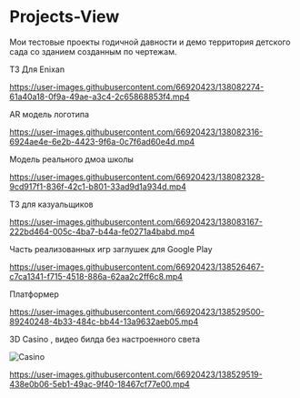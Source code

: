 # Projects-View
Мои тестовые проекты годичной давности и демо территория детского сада со зданием созданным по чертежам.

ТЗ Для Enixan

https://user-images.githubusercontent.com/66920423/138082274-61a40a18-0f9a-49ae-a3c4-2c65868853f4.mp4

AR модель логотипа

https://user-images.githubusercontent.com/66920423/138082316-6924ae4e-6e2b-4423-9f6a-0c7f6ad60e4d.mp4

Модель реального дмоа школы

https://user-images.githubusercontent.com/66920423/138082328-9cd917f1-836f-42c1-b801-33ad9d1a934d.mp4

ТЗ для казуальщиков

https://user-images.githubusercontent.com/66920423/138083167-222bd464-005c-4ba7-b44a-fe0271a4babd.mp4

Часть реализованных игр заглушек для Google Play

https://user-images.githubusercontent.com/66920423/138526467-c7ca1341-f715-4518-886a-62aa2c2ff6c8.mp4

Платформер 


https://user-images.githubusercontent.com/66920423/138529500-89240248-4b33-484c-bb44-13a9632aeb05.mp4


3D Casino , видео билда без настроенного света


![Casino](https://user-images.githubusercontent.com/66920423/138529416-ed9ab65a-f41e-4211-90d3-d8e152ce8e36.jpg)



https://user-images.githubusercontent.com/66920423/138529519-438e0b06-5eb1-49ac-9f40-18467cf77e00.mp4


